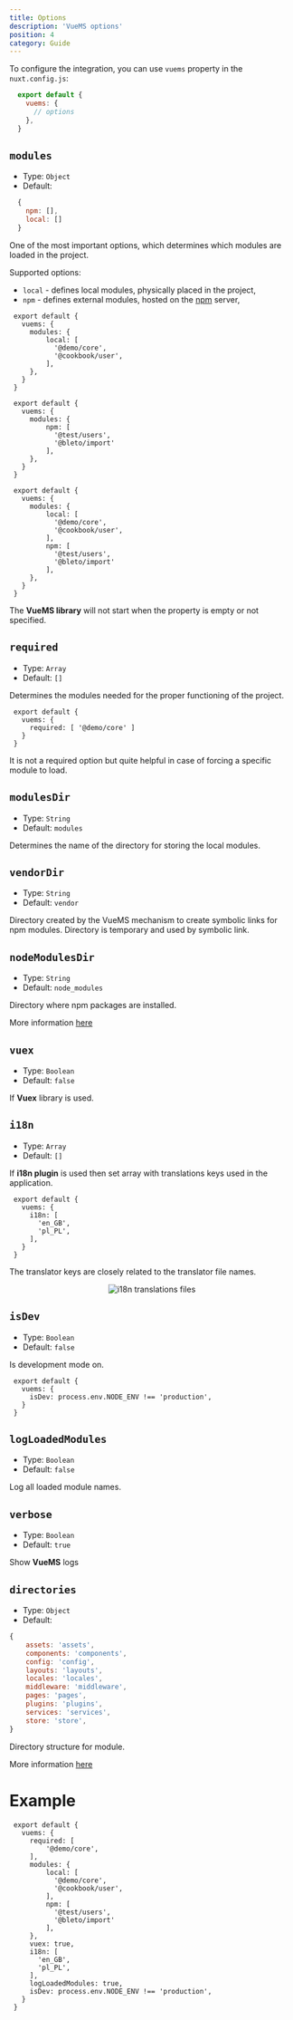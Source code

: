 ```yaml
---
title: Options
description: 'VueMS options'
position: 4
category: Guide
---
```


To configure the integration, you can use `vuems` property in the `nuxt.config.js`:

```javascript [nuxt.config.js]
  export default {
    vuems: {
      // options
    },
  }
```

## `modules`

- Type: `Object`
- Default:
```javascript
  {
    npm: [],
    local: []
  }
```

One of the most important options, which determines which modules are loaded in the project.<br>

Supported options:
 - `local` - defines local modules, physically placed in the project,
 - `npm` - defines external modules, hosted on the [npm][npm] server,

<code-group>
  <code-block label="Local" active>

 ```javascript{}[nuxt.config.js]
  export default {
    vuems: {
      modules: {
          local: [
            '@demo/core',
            '@cookbook/user',
          ],
      },
    }
  }
  ```

  </code-block>
  <code-block label="Npm">

 ```javascript{}[nuxt.config.js]
  export default {
    vuems: {
      modules: {
          npm: [
            '@test/users',
            '@bleto/import'
          ],
      },
    }
  }
  ```

  </code-block>
  <code-block label="Both">

 ```javascript{}[nuxt.config.js]
  export default {
    vuems: {
      modules: {
          local: [
            '@demo/core',
            '@cookbook/user',
          ],
          npm: [
            '@test/users',
            '@bleto/import'
          ],
      },
    }
  }
  ```

  </code-block>
</code-group>

<alert type="info">
  The <b>VueMS library</b> will not start when the property is empty or not specified.
</alert>

## `required`

- Type: `Array`
- Default: `[]`

Determines the modules needed for the proper functioning of the project.

 ```javascript[nuxt.config.js]
  export default {
    vuems: {
      required: [ '@demo/core' ]
    }
  }
```

<alert type="info">
  It is not a required option but quite helpful in case of forcing a specific module to load.
</alert>


## `modulesDir`

- Type: `String`
- Default: `modules`

Determines the name of the directory for storing the local modules.


## `vendorDir`

- Type: `String`
- Default: `vendor`

Directory created by the VueMS mechanism to create symbolic links for npm modules.
Directory is temporary and used by symbolic link.


## `nodeModulesDir`

- Type: `String`
- Default: `node_modules`

Directory  where npm packages are installed.

<alert type="info">
  More information <a href="https://docs.npmjs.com/cli/v6/configuring-npm/folders" target="_blank">here</a>
</alert>


## `vuex`

- Type: `Boolean`
- Default: `false`

If **Vuex** library is used.

## `i18n`

- Type: `Array`
- Default: `[]`

If **i18n plugin** is used then set array with translations keys used in the application.

<code-group>
  <code-block label="Translation keys" active>

 ```javascript{}[nuxt.config.js]
  export default {
    vuems: {
      i18n: [
        'en_GB',
        'pl_PL',
      ],
    }
  }
  ```
  </code-block>
</code-group>

<alert type="info">
    The translator keys are closely related to the translator file names.
    <p align="center">
      <img src="/examples/i18n-translations.png" alt="i18n translations files">
    </p>
</alert>

## `isDev`

- Type: `Boolean`
- Default: `false`

Is development mode on.

 ```javascript{}[nuxt.config.js]
  export default {
    vuems: {
      isDev: process.env.NODE_ENV !== 'production',
    }
  }
  ```

## `logLoadedModules`

- Type: `Boolean`
- Default: `false`

Log all loaded module names.

## `verbose`

- Type: `Boolean`
- Default: `true`

Show **VueMS** logs

## `directories`

- Type: `Object`
- Default:
```javascript
{
    assets: 'assets',
    components: 'components',
    config: 'config',
    layouts: 'layouts',
    locales: 'locales',
    middleware: 'middleware',
    pages: 'pages',
    plugins: 'plugins',
    services: 'services',
    store: 'store',
}
```
Directory structure for module.

<alert type="info">
  More information <a href="/module-info#directory-structure">here</a>
</alert>

# Example

 ```javascript{}[nuxt.config.js]
  export default {
    vuems: {
      required: [
          '@demo/core',
      ],
      modules: {
          local: [
            '@demo/core',
            '@cookbook/user',
          ],
          npm: [
            '@test/users',
            '@bleto/import'
          ],
      },
      vuex: true,
      i18n: [
        'en_GB',
        'pl_PL',
      ],
      logLoadedModules: true,
      isDev: process.env.NODE_ENV !== 'production',
    }
  }
  ```

[npm]: https://www.npmjs.com/
[dirs]: /module-info#directory-structure
